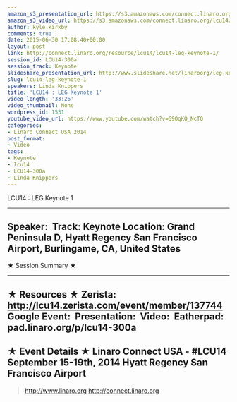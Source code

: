 ```yaml
---
amazon_s3_presentation_url: https://s3.amazonaws.com/connect.linaro.org/hkg15/Videos/09-17-Wednesday/LCU14-300a.pdf
amazon_s3_video_url: https://s3.amazonaws.com/connect.linaro.org/lcu14/videos/09-17-Wednesday/LCU14+-+LEG+Keynote+1.mp4
author: kyle.kirkby
comments: true
date: 2015-06-30 17:08:40+00:00
layout: post
link: http://connect.linaro.org/resource/lcu14/lcu14-leg-keynote-1/
session_id: LCU14-300a
session_track: Keynote
slideshare_presentation_url: http://www.slideshare.net/linaroorg/leg-keynotelinda-linaro-keynote6
slug: lcu14-leg-keynote-1
speakers: Linda Knippers
title: 'LCU14 : LEG Keynote 1'
video_length: '33:26'
video_thumbnail: None
wordpress_id: 1531
youtube_video_url: https://www.youtube.com/watch?v=69OqKQ_NcTQ
categories:
- Linaro Connect USA 2014
post_format:
- Video
tags:
- Keynote
- lcu14
- LCU14-300a
- Linda Knippers
---
```


LCU14 : LEG Keynote 1

---------------------------------------------------

Speaker: 
Track: Keynote
Location: Grand Peninsula D, Hyatt Regency San Francisco Airport, Burlingame, CA, United States
---------------------------------------------------

★ Session Summary ★

---------------------------------------------------

★ Resources ★
Zerista: http://lcu14.zerista.com/event/member/137744
Google Event: 
Presentation: 
Video: 
Eatherpad: pad.linaro.org/p/lcu14-300a
---------------------------------------------------

★ Event Details ★
Linaro Connect USA - #LCU14
September 15-19th, 2014
Hyatt Regency San Francisco Airport
---------------------------------------------------

> http://www.linaro.org
> http://connect.linaro.org
